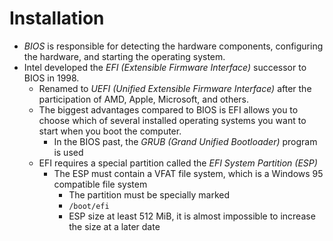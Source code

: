 # Installation

- *BIOS* is responsible for detecting the hardware components, configuring the hardware, and starting the operating system.
- Intel developed the *EFI (Extensible Firmware Interface)* successor to BIOS in 1998.
    - Renamed to *UEFI (Unified Extensible Firmware Interface)* after the participation of AMD, Apple, Microsoft, and others.
    - The biggest advantages compared to BIOS is EFI allows you to choose which of several installed operating systems you want to start when you boot the computer.
        - In the BIOS past, the *GRUB (Grand Unified Bootloader)* program is used
    - EFI requires a special partition called the *EFI System Partition (ESP)*
        - The ESP must contain a VFAT file system, which is a Windows 95 compatible file system
            - The partition must be specially marked
            - `/boot/efi`
            - ESP size at least 512 MiB, it is almost impossible to increase the size at a later date
